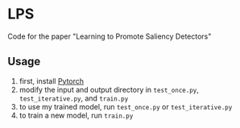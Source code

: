 # LPS
Code for the paper "Learning to Promote Saliency Detectors"

## Usage
1. first, install [Pytorch](https://github.com/pytorch/pytorch)
2. modify the input and output directory in ```test_once.py```, ```test_iterative.py```, and ```train.py```
3. to use my trained model, run ```test_once.py``` or ```test_iterative.py```
4. to train a new model, run ```train.py```
